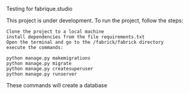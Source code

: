 Testing for fabrique.studio

This project is under development.
To run the project, follow the steps:

    Clone the project to a local machine
    install dependencies from the file requirements.txt
    Open the terminal and go to the /fabrick/fabrick directory
    execute the commands:

    python manage.py makemigrations
    python manage.py migrate
    python manage.py createsuperuser
    python manage.py runserver

These commands will create a database